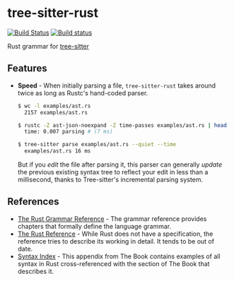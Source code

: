 # tree-sitter-rust

[![Build Status](https://travis-ci.org/tree-sitter/tree-sitter-rust.svg?branch=master)](https://travis-ci.org/tree-sitter/tree-sitter-rust)
[![Build status](https://ci.appveyor.com/api/projects/status/q57l49j9ancaw0fs/branch/master?svg=true)](https://ci.appveyor.com/project/maxbrunsfeld/tree-sitter-rust/branch/master)

Rust grammar for [tree-sitter](https://github.com/tree-sitter/tree-sitter)

## Features

* **Speed** - When initially parsing a file, `tree-sitter-rust` takes around twice as long as Rustc's hand-coded parser.

  ```sh
  $ wc -l examples/ast.rs
    2157 examples/ast.rs

  $ rustc -Z ast-json-noexpand -Z time-passes examples/ast.rs | head -n1
    time: 0.007	parsing # (7 ms)

  $ tree-sitter parse examples/ast.rs --quiet --time
    examples/ast.rs	16 ms
  ```

  But if you *edit* the file after parsing it, this parser can generally *update* the previous existing syntax tree to reflect your edit in less than a millisecond, thanks to Tree-sitter's incremental parsing system.

## References

* [The Rust Grammar Reference](https://doc.rust-lang.org/grammar.html) - The grammar reference provides chapters that formally define the language grammar.
* [The Rust Reference](https://doc.rust-lang.org/reference/) - While Rust does not have a specification, the reference tries to describe its working in detail. It tends to be out of date.
* [Syntax Index](https://doc.rust-lang.org/book/first-edition/syntax-index.html) - This appendix from The Book contains examples of all syntax in Rust cross-referenced with the section of The Book that describes it.
